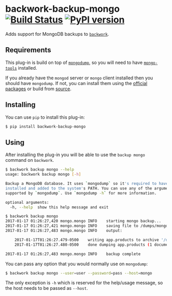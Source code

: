 # backwork-backup-mongo [![Build Status](https://travis-ci.org/IBM/backwork-backup-mongo.svg?branch=master)](https://travis-ci.org/IBM/backwork-backup-mongo) [![PyPI version](https://badge.fury.io/py/backwork-backup-mongo.svg)](https://badge.fury.io/py/backwork-backup-mongo)
Adds support for MongoDB backups to [`backwork`](https://github.com/IBM/backwork).

## Requirements
This plug-in is build on top of [`mongodump`](https://docs.mongodb.com/manual/reference/program/mongodump/#bin.mongodump),
so you will need to have [`mongo-tools`](https://github.com/mongodb/mongo-tools)
installed.

If you already have the `mongod` server or `mongo` client installed then you
should have `mongodump`. If not, you can install them using the
[official packages](https://docs.mongodb.com/manual/tutorial/install-mongodb-on-ubuntu/#packages)
or build from [source](https://github.com/mongodb/mongo-tools).

## Installing
You can use `pip` to install this plug-in:
```sh
$ pip install backwork-backup-mongo
```

## Using
After installing the plug-in you will be able to use the `backup mongo` command
on `backwork`.

```sh
$ backwork backup mongo --help
usage: backwork backup mongo [-h]

Backup a MongoDB database. It uses `mongodump` so it's required to have it
installed and added to the system's PATH. You can use any of the arguments
supported by `mongodump`. Use `mongodump -h` for more information.

optional arguments:
  -h, --help  show this help message and exit
```

```sh
$ backwork backup mongo
2017-01-17 01:26:27,420 mongo.mongo INFO    starting mongo backup...
2017-01-17 01:26:27,421 mongo.mongo INFO    saving file to /dumps/mongo_backup_20170117-012627.archive.gz
2017-01-17 01:26:27,483 mongo.mongo INFO    output:

	2017-01-17T01:26:27.479-0500	writing app.products to archive '/dumps/mongo_backup_20170117-012627.archive.gz'
	2017-01-17T01:26:27.480-0500	done dumping app.products (1 document)

2017-01-17 01:26:27,483 mongo.mongo INFO    backup complete
```

You can pass any option that you would normally use on `mongodump`:

```sh
$ backwork backup mongo --user=user --password=pass --host=mongo
```

The only exception is `-h` which is reserved for the help/usage message, so the
host needs to be passed as `--host`.
